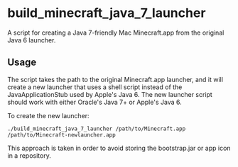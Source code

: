 # build_minecraft_java_7_launcher

A script for creating a Java 7-friendly Mac Minecraft.app from the original
Java 6 launcher.

## Usage

The script takes the path to the original Minecraft.app launcher, and it will
create a new launcher that uses a shell script instead of the
JavaApplicationStub used by Apple's Java 6. The new launcher script should work
with either Oracle's Java 7+ or Apple's Java 6.

To create the new launcher:

    ./build_minecraft_java_7_launcher /path/to/Minecraft.app /path/to/Minecraft-newlauncher.app

This approach is taken in order to avoid storing the bootstrap.jar or app icon
in a repository.
